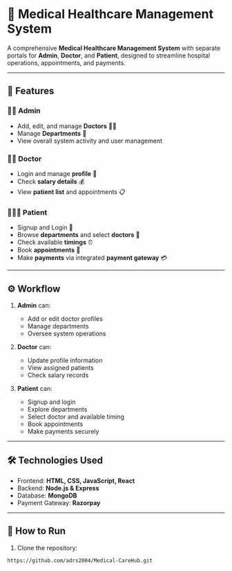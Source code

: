 # 🏥 Medical Healthcare Management System

A comprehensive **Medical Healthcare Management System** with separate portals for **Admin**, **Doctor**, and **Patient**, designed to streamline hospital operations, appointments, and payments.  

---

## 🌟 Features

### 👨‍💼 Admin
- Add, edit, and manage **Doctors** 👩‍⚕️
- Manage **Departments** 🏥
- View overall system activity and user management

### 👨‍⚕️ Doctor
- Login and manage **profile** 📝
- Check **salary details** 💰
- View **patient list** and appointments 📋

### 🧑‍🤝‍🧑 Patient
- Signup and Login 🔑
- Browse **departments** and select **doctors** 🏥
- Check available **timings** ⏰
- Book **appointments** 📅
- Make **payments** via integrated **payment gateway** 💳

---

## ⚙️ Workflow

1. **Admin** can:
   - Add or edit doctor profiles
   - Manage departments
   - Oversee system operations

2. **Doctor** can:
   - Update profile information
   - View assigned patients
   - Check salary records

3. **Patient** can:
   - Signup and login
   - Explore departments
   - Select doctor and available timing
   - Book appointments
   - Make payments securely

---

## 🛠️ Technologies Used

- Frontend: **HTML, CSS, JavaScript, React**
- Backend: **Node.js & Express**
- Database: **MongoDB**
- Payment Gateway: **Razorpay**

---

## 🚀 How to Run

1. Clone the repository:  
```bash
https://github.com/adrs2004/Medical-CareHub.git
